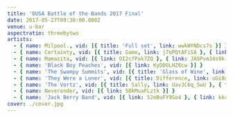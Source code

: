 ```yaml
---
title: 'OUSA Battle of the Bands 2017 Final'
date: 2017-05-27T09:30:00.000Z
venue: u-bar
aspectratio: threebytwo
artists:
  - { name: Milpool., vid: [{ title: 'Full set', link: wwkWYNDcs7s }] }
  - { name: Certainty, vid: [{ title: Game, link: j7oPQtAFiSA }, { link: HYNwjfRZT5Q }] }
  - { name: Mamazita, vid: [{ link: OI2cfPak7ZQ }, { link: JASPvm34s9k }] }
  - { name: 'Black Boy Peaches', vid: [{ link: KyDDOLHZ6cw }] }
  - { name: 'The Swampy Summits', vid: [{ title: 'Glass of Wine', link: WRAneLPJ0Yw }, { title: Gargoyle, link: x-kz7GC1IIg }] }
  - { name: 'They Were a Loner', vid: [{ title: Difference, link: uGi8dsbPXQM }] }
  - { name: 'The Vortz', vid: [{ title: Sally, link: UavJC6q_5wU }, { title: Pokegone, link: 69LbLT2TSgk }] }
  - { name: Neverender, vid: [{ link: 5DkMuaFLztk }] }
  - { name: 'Jack Berry Band', vid: [{ link: 52eBuFY9So4 }, { link: kkcY5CYNPkk }, { link: lF7w-8HlTGE }] }
cover: ./cover.jpg
---
```


